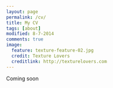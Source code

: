 ```yaml
---
layout: page
permalink: /cv/
title: My CV
tags: [about]
modified: 8-7-2014
comments: true
image:
  feature: texture-feature-02.jpg
  credit: Texture Lovers
  creditlink: http://texturelovers.com
---
```


Coming soon

